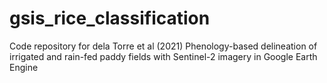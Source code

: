 # gsis_rice_classification
Code repository for dela Torre et al (2021) Phenology-based delineation of irrigated and rain-fed paddy fields with Sentinel-2 imagery in Google Earth Engine
